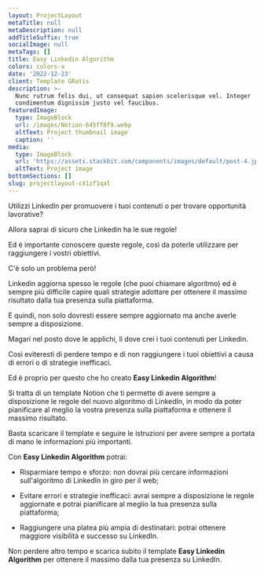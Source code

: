 ```yaml
---
layout: ProjectLayout
metaTitle: null
metaDescription: null
addTitleSuffix: true
socialImage: null
metaTags: []
title: Easy Linkedin Algorithm
colors: colors-a
date: '2022-12-23'
client: Template GRatis
description: >-
  Nunc rutrum felis dui, ut consequat sapien scelerisque vel. Integer
  condimentum dignissim justo vel faucibus.
featuredImage:
  type: ImageBlock
  url: /images/Notion-645ff8f9.webp
  altText: Project thumbnail image
  caption: ''
media:
  type: ImageBlock
  url: 'https://assets.stackbit.com/components/images/default/post-4.jpeg'
  altText: Project image
bottomSections: []
slug: projectlayout-c41zf1qal
---
```

Utilizzi LinkedIn per promuovere i tuoi contenuti o per trovare opportunità lavorative?

Allora saprai di sicuro che Linkedin ha le sue regole!

Ed è importante conoscere queste regole, così da poterle utilizzare per raggiungere i vostri obiettivi. 

C'è solo un problema però!

Linkedin aggiorna spesso le regole (che puoi chiamare algoritmo) ed è sempre più difficile capire quali strategie adottare per ottenere il massimo risultato dalla tua presenza sulla piattaforma.

E quindi, non solo dovresti essere sempre aggiornato ma anche averle sempre a disposizione.

Magari nel posto dove le applichi, lì dove crei i tuoi contenuti per Linkedin.

Così eviteresti di perdere tempo e di non raggiungere i tuoi obiettivi a causa di errori o di strategie inefficaci. 

Ed è proprio per questo che ho creato **Easy Linkedin Algorithm**!

Si tratta di un template Notion che ti permette di avere sempre a disposizione le regole del nuovo algoritmo di LinkedIn, in modo da poter pianificare al meglio la vostra presenza sulla piattaforma e ottenere il massimo risultato. 

Basta scaricare il template e seguire le istruzioni per avere sempre a portata di mano le informazioni più importanti.

Con **Easy Linkedin Algorithm** potrai:

*   Risparmiare tempo e sforzo: non dovrai più cercare informazioni sull'algoritmo di LinkedIn in giro per il web;

*   Evitare errori e strategie inefficaci: avrai sempre a disposizione le regole aggiornate e potrai pianificare al meglio la tua presenza sulla piattaforma;

*   Raggiungere una platea più ampia di destinatari: potrai ottenere maggiore visibilità e successo su LinkedIn.

Non perdere altro tempo e scarica subito il template **Easy Linkedin Algorithm** per ottenere il massimo dalla tua presenza su LinkedIn. 
